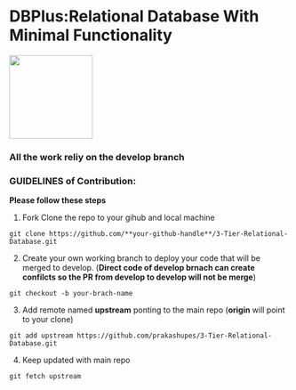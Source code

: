# DBPlus:Relational Database With Minimal Functionality
<img src="https://user-images.githubusercontent.com/44925217/99139350-ddcdd400-265d-11eb-8549-bf582012f916.png" width= "150" height ="150" />


### All the work reliy on the develop branch
### GUIDELINES of Contribution:
 **Please follow these steps**
 1. Fork Clone the repo to your gihub and local machine
 ```
 git clone https://github.com/**your-github-handle**/3-Tier-Relational-Database.git
 ```
 2. Create your own working branch to deploy your code that will be merged to develop. (**Direct code of develop brnach can create confilcts so the PR from develop to develop will not be merge**)
 
 ```
 git checkout -b your-brach-name
 ```
 
 3. Add remote named **upstream** ponting to the main repo (**origin** will point to your clone)
 ```
 git add upstream https://github.com/prakashupes/3-Tier-Relational-Database.git
 ```
 4. Keep updated with main repo
 
 ```
 git fetch upstream
 ```
